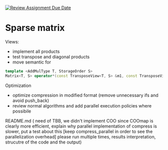 [![Review Assignment Due Date](https://classroom.github.com/assets/deadline-readme-button-22041afd0340ce965d47ae6ef1cefeee28c7c493a6346c4f15d667ab976d596c.svg)](https://classroom.github.com/a/HlQKP7Zu)

# Sparse matrix 

Views:
- implement all products
- test transpose and diagonal products
- move semantic for 

```cpp
template <AddMulType T, StorageOrder S>
Matrix<T, S> operator*(const TransposeView<T, S> &m1, const TransposeView<T, S> &m2)
```

Optimization
- optimize compression in modified format (remove unnecessary ifs and avoid push_back)
- review normal algorithms and add parallel execution policies where possibile
  
README.md (
    need of TBB, 
    we didn't implement COO since COOmap is clearly more efficient, 
    explain why parallel implementation of compress is slower, put a test about this [keep compress_parallel in order to see the parallelization overhead]
    please run multiple times,
    results interpretation,
    strucutre of the code and the output)